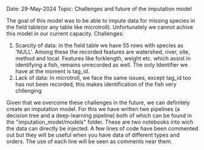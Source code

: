 Date: 29-May-2024
Topic: Challenges and future of the imputation model

The goal of this model was to be able to impute data for missing species in the field table(or any table like microtroll). Unfortunately we cannot achive this model in our current capacity.
Challenges:
1. Scarcity of data: in the field table we have 55 rows with species as 'NULL'. Among these the recorded features are watershed, river, site, method and local. Features like forklength, weight etc. which assist in identifying a fish, remains unrecorded as well. The only Identifier we have at the moment is tag_id.
2. Lack of data: In microtroll, we face the same issues, except tag_id too has not been recorded, this makes identification of the fish very chllenging

Given that we overcome these challenges in the future, we can definitely create an imputation model. For this we have written two pipelines (a decision tree and a deep-learning pipeline) both of which can be found in the "imputation_model/models" folder. These are two notebooks into wich the data can directly be injected.
A few lines of code have been commented out but they will be useful when you have data of different types and orders. The use of each line will be seen as comments near them.


